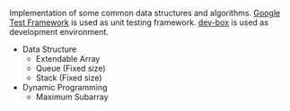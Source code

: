 Implementation of some common data structures and algorithms. [Google Test Framework](https://github.com/google/googletest) is used as unit testing framework. [dev-box](https://github.com/taskinoor/dev-box) is used as development environment.

* Data Structure
	* Extendable Array
	* Queue (Fixed size)
	* Stack (Fixed size)
* Dynamic Programming
	* Maximum Subarray
